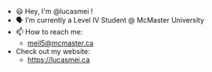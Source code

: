 - 😃 Hey, I'm @lucasmei !
- 🗣️ I’m currently a Level IV Student @ McMaster University
- 📫 How to reach me:
  - meil5@mcmaster.ca
- Check out my website:
  - https://lucasmei.ca
